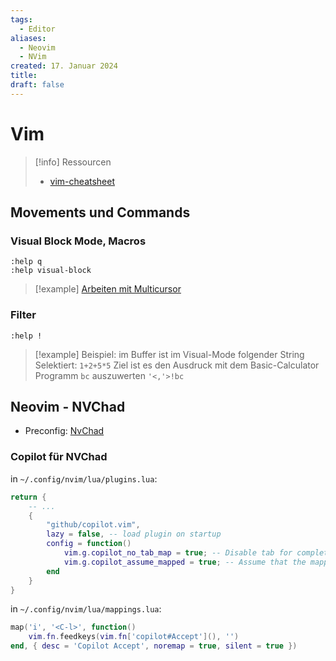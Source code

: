 ```yaml
---
tags:
  - Editor
aliases:
  - Neovim
  - NVim
created: 17. Januar 2024
title: 
draft: false
---
```


# Vim

> [!info] Ressourcen
> 
> - [vim-cheatsheet](../../10_tools/pdf/vim-cheatsheet.pdf)

## Movements und Commands

### Visual Block Mode, Macros

```vim
:help q
:help visual-block
```

> [!example] [Arbeiten mit Multicursor](https://www.youtube.com/watch?v=tdbHFNxEBhM)

### Filter

```vim
:help !
```

> [!example] Beispiel: im Buffer ist im Visual-Mode folgender String Selektiert:
> `1+2+5*5`
> Ziel ist es den Ausdruck mit dem Basic-Calculator Programm `bc` auszuwerten
> `'<,'>!bc`

## Neovim - NVChad

- Preconfig: [NvChad](https://nvchad.com/)

### Copilot für NVChad

in `~/.config/nvim/lua/plugins.lua`:

```lua
return {
    -- ...
    {
        "github/copilot.vim",
        lazy = false, -- load plugin on startup
        config = function()
            vim.g.copilot_no_tab_map = true; -- Disable tab for completion
            vim.g.copilot_assume_mapped = true; -- Assume that the mappings are already set 
        end
    }
}
```

in `~/.config/nvim/lua/mappings.lua`:

```lua
map('i', '<C-l>', function()
    vim.fn.feedkeys(vim.fn['copilot#Accept'](), '')
end, { desc = 'Copilot Accept', noremap = true, silent = true })
```